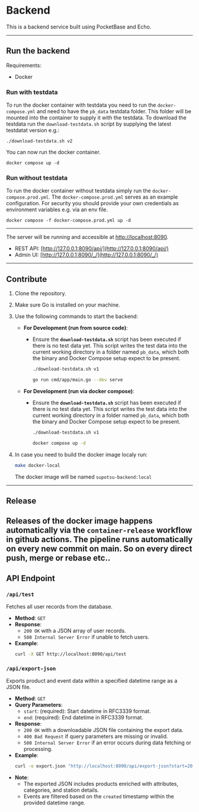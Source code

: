 # Backend

This is a backend service built using PocketBase and Echo.

---

## Run the backend
Requirements: 
* Docker

### Run with testdata
To run the docker container with testdata you need to run the ```docker-compose.yml``` 
and need to have the ```pb_data``` testdata folder. This folder will be mounted into the container to supply it with the testdata.
To download the testdata run the ```download-testdata.sh``` script by supplying the latest testdatat version e.g.: 
```shell
./download-testdata.sh v2
```
You can now run the docker container. 
```shell
docker compose up -d
```

### Run without testdata
To run the docker container without testdata simply run the ```docker-compose.prod.yml```.
The ```docker-compose.prod.yml``` serves as an example configuration.
For security you should provide your own credentials as environment variables e.g. via an env file.

```shell
docker compose -f docker-compose.prod.yml up -d
```
---
The server will be running and accessible at [http://localhost:8090](http://localhost:8090).
- REST API: [http://127.0.0.1:8090/api/](http://127.0.0.1:8090/api/)
- Admin UI: [http://127.0.0.1:8090/_/](http://127.0.0.1:8090/_/)

---

## Contribute
1. Clone the repository.
2. Make sure Go is installed on your machine.
3. Use the following commands to start the backend:

   - **For Development (run from source code)**:
     - Ensure the **`download-testdata.sh`** script has been executed if there is no test data yet. This script writes the test data into the current working directory in a folder named `pb_data`, which both the binary and Docker Compose setup expect to be present.
       ```sh
       ./download-testdata.sh v1  
       ```
       ```sh
       go run cmd/app/main.go --dev serve
       ```

   - **For Development (run via docker compose)**:
     - Ensure the **`download-testdata.sh`** script has been executed if there is no test data yet. This script writes the test data into the current working directory in a folder named `pb_data`, which both the binary and Docker Compose setup expect to be present.
       ```sh
       ./download-testdata.sh v1  
       ```
       ```sh
       docker compose up -d
       ```
4. In case you need to build the docker image localy run:
      ```sh
   make docker-local
      ```
   The docker image will be named ```supotsu-backend:local```
---
## Release
Releases of the docker image happens automatically via the ```container-release``` workflow in github actions. The pipeline runs automatically on every new commit on main. So on every direct push, merge or rebase etc..
---

## API Endpoint

### `/api/test`
Fetches all user records from the database.
- **Method**: `GET`
- **Response**:
    - `200 OK` with a JSON array of user records.
    - `500 Internal Server Error` if unable to fetch users.
- **Example**:
    ```sh
    curl -X GET http://localhost:8090/api/test
    ```

### `/api/export-json`
Exports product and event data within a specified datetime range as a JSON file.
- **Method**: `GET`
- **Query Parameters**:
    - `start`: (required): Start datetime in RFC3339 format.
    - `end`: (required): End datetime in RFC3339 format.
- **Response**:
    - `200 OK` with a downloadable JSON file containing the export data.
    - `400 Bad Request` if query parameters are missing or invalid.
    - `500 Internal Server Error` if an error occurs during data fetching or processing.
- **Example**:
    ```sh
    curl -o export.json "http://localhost:8090/api/export-json?start=2023-01-01T00:00:00Z&end=2023-12-31T23:59:59Z"
    ```
- **Note**:
    - The exported JSON includes products enriched with attributes, categories, and station details.
    - Events are filtered based on the `created` timestamp within the provided datetime range.
